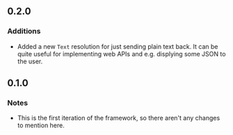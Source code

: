 0.2.0
-----

### Additions
* Added a new `Text` resolution for just sending plain text back. It can be quite useful for implementing web APIs and e.g. displying some JSON to the user.

0.1.0
-----

### Notes
* This is the first iteration of the framework, so there aren't any changes to mention here.
